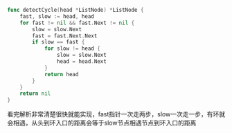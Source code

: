 ```go
func detectCycle(head *ListNode) *ListNode {
	fast, slow := head, head
	for fast != nil && fast.Next != nil {
		slow = slow.Next
		fast = fast.Next.Next
		if slow == fast {
			for slow != head {
				slow = slow.Next
				head = head.Next
			}
			return head
		}
	}
	return nil
}
```

看完解析非常清楚很快就能实现，fast指针一次走两步，slow一次走一步，有环就会相遇，从头到环入口的距离会等于slow节点相遇节点到环入口的距离